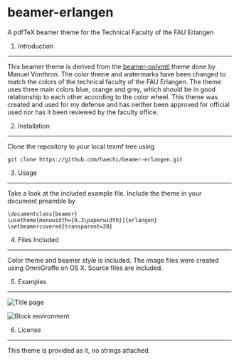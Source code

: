 beamer-erlangen
===============

A pdfTeX beamer theme for the Technical Faculty of the FAU Erlangen

1. Introduction
---------------

This beamer theme is derived from the [beamer-polymtl](https://github.com/mvonthron/beamer-polymtl) theme done by Manuel Vonthron. The color theme and watermarks have been changed to match the colors of the technical faculty of the FAU Erlangen.
The theme uses three main colors blue, orange and grey, which should be in good relationship to each other according to the color wheel. 
This theme was created and used for my defense and has neither been approved for official used nor has it been reviewed by the faculty office. 

2. Installation
---------------

Clone the repository to your local texmf tree using

    git clone https://github.com/haechi/beamer-erlangen.git
	
3. Usage
--------

Take a look at the included example file. Include the theme in your document preamble by 

    \documentclass{beamer}
    \usetheme[menuwidth={0.3\paperwidth}]{erlangen}
    \setbeamercovered{transparent=20}

4. Files Included
-----------------

Color theme and beamer style is included. The image files were created using OmniGraffe on OS X. Source files are included.

5. Examples
----------

![Title page](http://haechi.me/assets/images/beamer-erlangen-01.jpg)

![Block environment](http://haechi.me/assets/images/beamer-erlangen-03.jpg)

6. License
----------

This theme is provided as it, no strings attached. 
